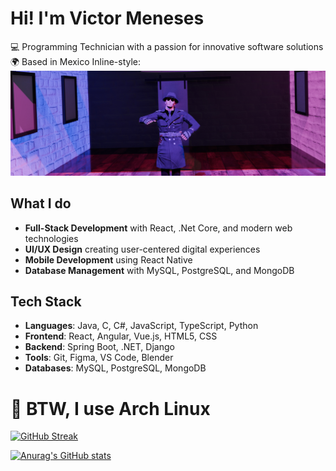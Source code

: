 
# Hi! I'm Victor Meneses
💻 Programming Technician with a passion for innovative software solutions
🌍 Based in Mexico
Inline-style: 
![alt text](https://github.com/VicMeGa/VicMeGa/blob/main/-ekbq.jpg "Logo Title Text 1")
## What I do

* **Full-Stack Development** with React, .Net Core, and modern web technologies
* **UI/UX Design** creating user-centered digital experiences
* **Mobile Development** using React Native
* **Database Management** with MySQL, PostgreSQL, and MongoDB

## Tech Stack
* **Languages**: Java, C, C#, JavaScript, TypeScript, Python
* **Frontend**: React, Angular, Vue.js, HTML5, CSS
* **Backend**: Spring Boot, .NET, Django
* **Tools**: Git, Figma, VS Code, Blender
* **Databases**: MySQL, PostgreSQL, MongoDB

# 🐧 BTW, I use Arch Linux


[![GitHub Streak](https://github-readme-streak-stats.herokuapp.com?user=VicMeGa&theme=rose-pine)](https://git.io/streak-stats)

[![Anurag's GitHub stats](https://github-readme-stats.vercel.app/api?username=VicMeGa)](https://github.com/anuraghazra/github-readme-stats)
